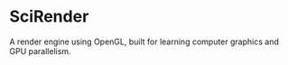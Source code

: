 # SciRender
A render engine using OpenGL, built for learning computer graphics and GPU parallelism.
